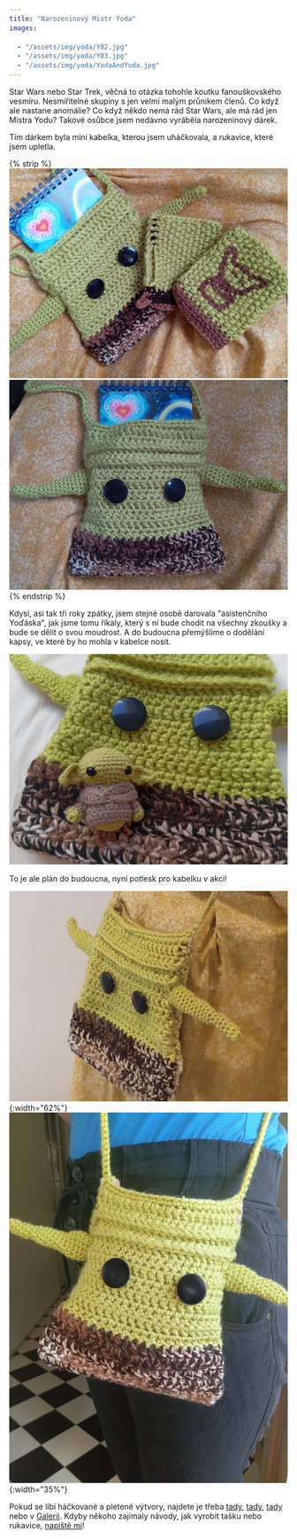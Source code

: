 ```yaml
---
title: "Narozeninový Mistr Yoda"
images:

  - "/assets/img/yoda/Y02.jpg"
  - "/assets/img/yoda/Y03.jpg"
  - "/assets/img/yoda/YodaAndYoda.jpg"
---
```


<!--begin_excerpt-->
Star Wars nebo Star Trek, věčná to otázka tohohle koutku fanouškovského vesmíru.
Nesmiřitelné skupiny s jen velmi malým průnikem členů.
Co když ale nastane anomálie? Co když někdo nemá rád Star Wars, ale má rád jen Mistra Yodu?
Takové osůbce jsem nedávno vyráběla narozeninový dárek.
<!--end_excerpt-->

Tím dárkem byla mini kabelka, kterou jsem uháčkovala, a rukavice, které jsem upletla.

{% strip %}
![Yoda02](/assets/img/yoda/Y02.jpg)
![Yoda03](/assets/img/yoda/Y03.jpg)
{% endstrip %}

Kdysi, asi tak tři roky zpátky, jsem stejné osobě darovala "asistenčního Yoďáska", jak jsme tomu říkaly,
který s ní bude chodit na všechny zkoušky a bude se dělit o svou moudrost.
A do budoucna přemýšlíme o dodělání kapsy, ve které by ho mohla v kabelce nosit.

![Y&Y](/assets/img/yoda/YodaAndYoda.jpg)

To je ale plán do budoucna, nyní potlesk pro kabelku v akci!

![YodaF01](/assets/img/yoda/YodaF03.jpg){:width="62%"} ![YodaF02](/assets/img/yoda/YodaF.jpg){:width="35%"}


Pokud se líbí háčkované a pletené výtvory, najdete je třeba [tady](https://matcha1309.github.io/Kvety/),
[tady](https://matcha1309.github.io/Copak-je-to-za-zvire/),
[tady](https://matcha1309.github.io/Cepice/) nebo v [Galerii](https://matcha1309.github.io/galerie/).
Kdyby někoho zajímaly návody, jak vyrobit tašku nebo rukavice, [napiště mi](mailto:matcha1309@hotmail.com)!

